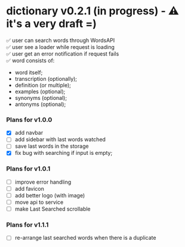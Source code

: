 # dictionary v0.2.1 (in progress) - ⚠️ it's a very draft =)

✅ user can search words through WordsAPI <br/>
✅ user see a loader while request is loading <br/>
✅ user get an error notification if request fails <br/>
✅ word consists of:

* word itself;
* transcription (optionally);
* definition (or multiple);
* examples (optional);
* synonyms (optional);
* antonyms (optional);

### Plans for v1.0.0
- [x] add navbar
- [ ] add sidebar with last words watched
- [ ] save last words in the storage
- [x] fix bug with searching if input is empty;

### Plans for v1.0.1
- [ ] improve error handling
- [ ] add favicon
- [ ] add better logo (with image)
- [ ] move api to service
- [ ] make Last Searched scrollable

### Plans for v1.1.1
- [ ] re-arrange last searched words when there is a duplicate
